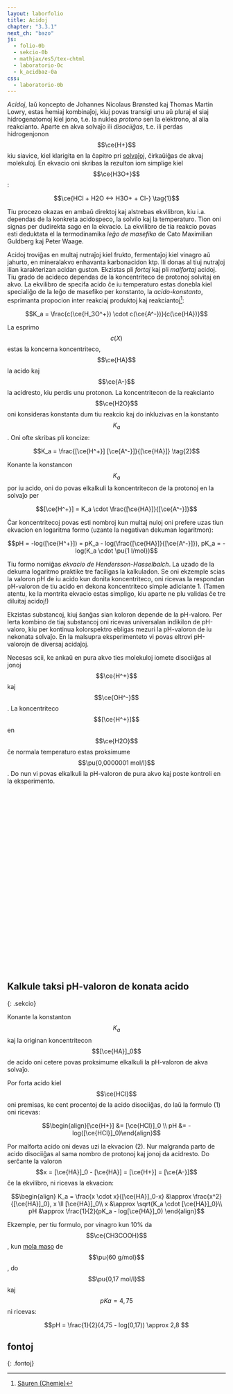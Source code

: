 ```yaml
---
layout: laborfolio
title: Acidoj
chapter: "3.3.1"
next_ch: "bazo"
js:
  - folio-0b
  - sekcio-0b 
  - mathjax/es5/tex-chtml
  - laboratorio-0c
  - k_acidbaz-0a
css:
  - laboratorio-0b
---
```

<!--

https://de.wikipedia.org/wiki/S%C3%A4urekonstante
https://de.wikipedia.org/wiki/Universalindikator
https://en.wikipedia.org/wiki/Universal_indicator
https://www.aqion.de/site/ph-tabelle-saeuren
https://www.hoffmeister.it/index.php/chemiebuch-anorganik/232-freies-lehrbuch-anorganische-chemie-24-saeure-base-gleichgewichte

http://www.ewt-wasser.de/de/wissen/konzentrationsangaben-einheitenumrechnung.html
https://dieklugeeule.com/wie-berechnet-man-den-ph-wert-von-hcl/

-->


<!--

- gusto
- protonoj hidrogenitaj en akva solvaĵo -> reakcio kun akvo...(?)
- mezureblo per kolorŝanĝo
- koncentriteco / logaritma skalo: pH7: H+ 0,000001 mol/l 
- akvo: H2O(l) + H2O(l) -> H+(aq) + OH-(aq)
          H+(aq) = akvigita/hidratigita jono (vd. solvaĵoj), oni skribas ofte kiel oksonium/hidronium H3O+
   
-->

*Acidoj*, laŭ koncepto de Johannes Nicolaus Brønsted kaj Thomas Martin Lowry, estas ĥemiaj kombinaĵoj, kiuj povas transigi unu aŭ pluraj el siaj hidrogenatomoj kiel jono, t.e. la nuklea *protono* sen la elektrono, al alia reakcianto. Aparte en akva solvaĵo ili *disociiĝas*, t.e. ili perdas hidrogenjonon $$\ce{H+}$$ kiu siavice, kiel klarigita en la ĉapitro pri [solvaĵoj](solvajho), ĉirkaŭiĝas de akvaj molekuloj. En ekvacio oni skribas la rezulton iom simplige kiel $$\ce{H3O+}$$:

$$\ce{HCl + H2O <-> H3O+ + Cl-} \tag{1}$$

Tiu procezo okazas en ambaŭ direktoj kaj alstrebas ekvilibron, kiu i.a. dependas de la konkreta acidospeco, la solvilo kaj la temperaturo. Tion oni signas per dudirekta sago en la ekvacio. La ekvilibro de tia reakcio povas esti deduktata el la termodinamika *leĝo de masefiko* de Cato Maximilian Guldberg kaj Peter Waage.

Acidoj troviĝas en multaj nutraĵoj kiel frukto, fermentaĵoj kiel vinagro aŭ jahurto, en mineralakvo enhavanta karbonacidon ktp. Ili donas al tiuj nutraĵoj ilian karakterizan acidan guston. Ekzistas pli *fortaj* kaj pli *malfortaj* acidoj. Tiu grado de acideco dependas de la koncentriteco de protonoj solvitaj en akvo. La ekvilibro de specifa acido ĉe iu temperaturo estas donebla kiel specialiĝo de la leĝo de masefiko per konstanto, la *acido-konstanto*, esprimanta propocion inter reakciaj produktoj kaj reakciantoj[^cd]:

$$K_a = \frac{c(\ce{H_3O^+}) \cdot c(\ce{A^-})}{c(\ce{HA})}$$

La esprimo $$c(X)$$ estas la koncerna koncentriteco, $$\ce{HA}$$ la acido kaj $$\ce{A-}$$ la acidresto, kiu perdis unu protonon. La koncentritecon de la reakcianto $$\ce{H2O}$$ oni konsideras konstanta dum tiu reakcio kaj do inkluzivas en la konstanto $$K_a$$. Oni ofte skribas pli koncize:

$$K_a = \frac{[\ce{H^+}] [\ce{A^-}]}{[\ce{HA}]} \tag{2}$$

Konante la konstancon $$K_a$$ por iu acido, oni do povas elkalkuli la koncentritecon de la protonoj en la solvaĵo per

$$[\ce{H^+}] = K_a \cdot \frac{[\ce{HA}]}{[\ce{A^-}]}$$

Ĉar koncentritecoj povas esti nombroj kun multaj nuloj oni prefere uzas tiun ekvacion en logaritma formo (uzante la negativan dekuman logaritmon):

$$pH = -log([\ce{H^+}]) = pK_a - log(\frac{[\ce{HA}]}{[\ce{A^-}]}), pK_a = -log(K_a \cdot \pu{1 l/mol})$$

Tiu formo nomiĝas *ekvacio de Hendersson-Hasselbalch*. La uzado de la dekuma logaritmo praktike tre faciligas la kalkuladon. Se oni ekzemple scias la valoron pH de iu acido kun donita koncentriteco, oni ricevas la respondan pH-valoron de tiu acido en dekona koncentriteco simple adiciante 1. (Tamen atentu, ke la montrita ekvacio estas simpligo, kiu aparte ne plu validas ĉe tre diluitaj acidoj!)

Ekzistas substancoj, kiuj ŝanĝas sian koloron depende de la pH-valoro. Per lerta kombino de tiaj substancoj oni ricevas universalan indikilon de pH-valoro, kiu per kontinua kolorspektro ebligas mezuri la pH-valoron de iu nekonata solvaĵo. En la malsupra eksperimenteto vi povas eltrovi pH-valorojn de diversaj acidaĵoj.

Necesas scii, ke ankaŭ en pura akvo ties molekuloj iomete disociiĝas al jonoj $$\ce{H^+}$$ kaj $$\ce{OH^-}$$. La koncentriteco $$[\ce{H^+}]$$ en $$\ce{H2O}$$ ĉe normala temperaturo estas proksimume $$\pu{0,0000001 mol/l}$$. Do nun vi povas elkalkuli la pH-valoron de pura akvo kaj poste kontroli en la eksperimento.

<script>
  let lab; // la laboratorio kaj iloj
  let provtubo; // provtubo kun la acido
  let bastono; // la vitra bastono por fari la pH-provon
  let indikilo; // la pH-indikilo
  let substanco = "H₂O"; // la elektita substanco
  const ALTO = 240;
  const LARĜO = 300;

  substancoj = {
    citronsuko: [2,"hsl(59, 82%, 61%)",.8],
    kolao: [4,"hsl(15, 85%, 12%)",.8],
    vinagro: [3,"hsl(100, 90%, 80%",.3],
    stomaksuko: [1.4,"hsl(100, 90%, 80%",.7],
    mineralakvo: [5,"hsl(270, 20%, 80%",.2],
    lakto: [6,"hsl(60 90% 99%)",.95],
    salivo: [6,"hsl(270, 10%, 100%)",.5],
    "H₂O": [7,"hsl(270, 20%, 90%)",.2],
    citronlimonado: [3,"hsl(60, 80%, 70%)",.3],
    acidlakto: [5,"hsl(60 90% 95%)",.95],
    "HCl 0,1 mol/l": [1.08,"hsl(270, 20%, 90%)",.2],
    "HCl 0,01 mol/l": [2.04,"hsl(270, 20%, 90%)",.2],
    "HCl 0,001 mol/l": [3.01,"hsl(270, 20%, 90%)",.2],
    "HCl 0,0001 mol/l": [4,"hsl(270, 20%, 90%)",.2],
    "HCl 0,00001 mol/l": [5,"hsl(270, 20%, 90%)",.2],
  }

  function substanc_elekto(subst) {
    // plenigu la glason
    substanco = subst;
    const ecoj = substancoj[subst];
    const enhavo = ĝi("#_glaso_provtubo_enhavo .likvo") || ĝi("#_glaso_provtubo_enhavo .__subst");
    Lab.a(enhavo,{class: "__subst", fill: ecoj[1], "fill-opacity": ecoj[2]});    
    // ĉe mineralakvo / limonado aldonu vezikojn
    forigu("#vezikoj");
    if (subst == "citronlimonado" || subst == "mineralakvo" || subst == "kolao") {
      vezikoj();
    }
    
    indikilo.makulo(7,true); // true: forigu la makulon
    lab.movu(bastono,"B1");

  }

  function pHprovo() {
    lab.movu(bastono,"B2");
    const ecoj = substancoj[substanco];
    indikilo.makulo(ecoj[0]);
    console.log(`${substanco}, pH: ${ecoj[0]}`);
  }

  function vezikoj() {
    const lalto = 1/6 * 150;
    // ni uzas "falaĵo"-n por leviĝantaj vezikoj, tial supro estu 0 kaj faldistanco negativa!
    const v1 = { id: "veziko", klasoj: "", n: 12, daŭro: 1, supro: 0, alto: 15, faldistanco: -lalto, videblo: 1.0 };
    const v2 = { id: "veziko", klasoj: "", n: 10, daŭro: 5, aperdaŭro: 3, supro: 0, alto: 20, faldistanco: -lalto, videblo: 1.0 };

    const limigo = provtubo.enhavlimigo("path.__subst");
    veziketoj = Lab.falaĵo("vezikoj","vezikoj",
        v1, v2, limigo, 25, lalto);
    provtubo.enhavo(veziketoj,true);  // aldonu vezikojn al jama likvo

    for (const a of ĉiuj("#vezikoj animate")) {
      a.beginElement();
    }
    for (const am of ĉiuj("#vezikoj animateMotion")) {
      Lab.a(am,{
        repeatCount: "indefinite",
        fill: "remove"
      });
      am.beginElement();
    }
  }

  lanĉe(()=>{
    lab = new Laboratorio(ĝi("#eksperimento"),"fono",LARĜO,ALTO+10);
    lab.difinoj().append(
      Lab.e("circle",{
        id: "veziko",
        class: "veziko",
        r: 0.8
      })
    );

    // pH-indikilon maldekstre
    indikilo = Lab.indikilo();
    lab.metu(indikilo,{id: "maldekstre", x:(LARĜO)/2-80, y:ALTO-50});

    // vitra bastono unue por ke ĝi aperu "en" la provtubo
    bastono = Lab.bastono("bastono");
    lab.metu(bastono,{id: "B1", x:(LARĜO)/2+8+40, y:ALTO});
    lab.nova_loko({id: "B2", x:(LARĜO)/2, y:ALTO});

    // metu provtubon en la mezon
    provtubo = Lab.provtubo("provtubo",1/6); // enhavo (1/6*150)
    lab.metu(provtubo,{id: "tablo", x:(LARĜO)/2+40, y:ALTO-5});

    // ni faru pH-provon se uzanto klakas ie
    // sur bastonon, provtubon aŭ pH-indikilon
    lab.klak_reago(bastono,pHprovo);
    lab.klak_reago(provtubo,pHprovo);
    lab.klak_reago(indikilo,pHprovo);

    // elekteblaj substancoj
    const btn_w = 70; btn_h = 16; 
    let dk_y = 10, md_y = 10;

    for (s of Object.keys(substancoj)) { 
      let btn;     
      if (s.startsWith("H")) {
        btn = lab.butono(s,-10,md_y,btn_w+20,btn_h);
        md_y += btn_h + 4;
      } else {
        btn = lab.butono(s,LARĜO-btn_w+10,dk_y,btn_w,btn_h);
      dk_y += btn_h + 4;
      }       
        
      lab.klak_reago({g: btn},(btn) => {
        const subst = btn.g.textContent;
        // forigu klason .premita de antaŭa butono...
        for (const b of ĉiuj("#eksperimento .butono")) {
          b.classList.remove("premita");
        }
        // montru nun elektitan substancon kaj butonon
        btn.g.classList.add("premita");
        substanc_elekto(subst);
      });
    }

  });

</script>

<svg id="eksperimento"
    version="1.1" 
    xmlns="http://www.w3.org/2000/svg" 
    xmlns:xlink="http://www.w3.org/1999/xlink" width="100%" viewBox="-10 -10 320 260">
 <style type="text/css">
    <![CDATA[
      .likvo {
        display: none;
      }
      .veziko {
        fill: url(#vitro);
        stroke: black;
        stroke-width: 0.2;
      }
      .butono.premita rect {
        fill: #004b4b;
      }
    ]]>
  </style>
</svg>

## Kalkule taksi pH-valoron de konata acido
{: .sekcio}

Konante la konstanton $$K_a$$ kaj la originan koncentritecon $$[\ce{HA}]_0$$ de acido oni cetere povas proksimume elkalkuli la pH-valoron de akva solvaĵo. 

Por forta acido kiel $$\ce{HCl}$$ oni premisas, ke cent procentoj de la acido disociiĝas, do laŭ la formulo (1) oni ricevas:

$$\begin{align}[\ce{H+}] &= [\ce{HCl}]_0 \\ pH &= -log([\ce{HCl}]_0)\end{align}$$

Por malforta acido oni devas uzi la ekvacion (2). Nur malgranda parto de acido disociiĝas 
al sama nombro de protonoj kaj jonoj da acidresto. Do serĉante la valoron $$x = [\ce{HA}]_0 - [\ce{HA}] = [\ce{H+}] = [\ce{A-}]$$ ĉe la ekvilibro, ni ricevas la ekvacion:

$$\begin{align}
K_a = \frac{x \cdot x}{[\ce{HA}]_0-x} &\approx \frac{x^2}{[\ce{HA}]_0}, x \ll [\ce{HA}]_0\\
x &\approx \sqrt{K_a \cdot [\ce{HA}]_0}\\
pH &\approx \frac{1}{2}(pK_a - log[\ce{HA}]_0)
\end{align}$$

Ekzemple, per tiu formulo, por vinagro kun 10% da $$\ce{CH3COOH}$$, kun [mola maso](unuoj_grandoj) 
de $$\pu{60 g/mol}$$, do $$\pu{0,17 mol/l}$$ kaj $$pKa = 4,75$$ ni ricevas:

$$pH = \frac{1}{2}(4,75 - log(0,17)) \approx 2,8 $$


## fontoj
{: .fontoj}

[^cd]: [Säuren (Chemie)](https://www.chemie.de/lexikon/S%C3%A4uren.html)